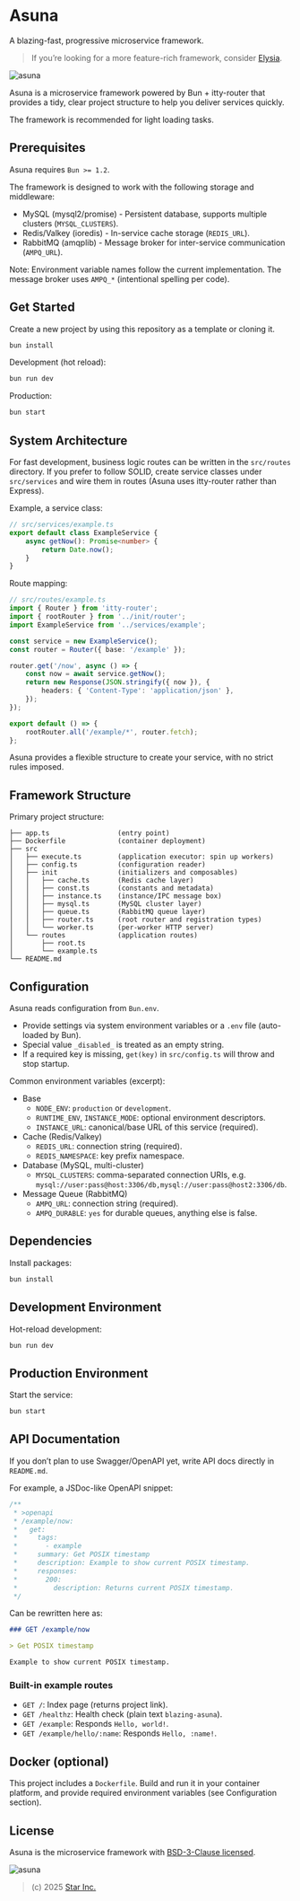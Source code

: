 # Asuna

A blazing-fast, progressive microservice framework.

> If you’re looking for a more feature-rich framework, consider [Elysia](https://elysiajs.com).

![asuna](logo.png)

Asuna is a microservice framework powered by Bun + itty-router that
provides a tidy, clear project structure to help you deliver services quickly.

The framework is recommended for light loading tasks.

## Prerequisites

Asuna requires `Bun >= 1.2`.

The framework is designed to work with the following storage and middleware:

- MySQL (mysql2/promise) - Persistent database, supports multiple clusters (`MYSQL_CLUSTERS`).
- Redis/Valkey (ioredis) - In-service cache storage (`REDIS_URL`).
- RabbitMQ (amqplib) - Message broker for inter-service communication (`AMPQ_URL`).

Note: Environment variable names follow the current implementation. The message broker uses `AMPQ_*` (intentional spelling per code).

## Get Started

Create a new project by using this repository as a template or cloning it.

```sh
bun install
```

Development (hot reload):

```sh
bun run dev
```

Production:

```sh
bun start
```

## System Architecture

For fast development, business logic routes can be written in the `src/routes` directory.
If you prefer to follow SOLID, create service classes under `src/services` and
wire them in routes (Asuna uses itty-router rather than Express).

Example, a service class:

```ts
// src/services/example.ts
export default class ExampleService {
	async getNow(): Promise<number> {
		return Date.now();
	}
}
```

Route mapping:

```ts
// src/routes/example.ts
import { Router } from 'itty-router';
import { rootRouter } from '../init/router';
import ExampleService from '../services/example';

const service = new ExampleService();
const router = Router({ base: '/example' });

router.get('/now', async () => {
	const now = await service.getNow();
	return new Response(JSON.stringify({ now }), {
		headers: { 'Content-Type': 'application/json' },
	});
});

export default () => {
	rootRouter.all('/example/*', router.fetch);
};
```

Asuna provides a flexible structure to create your service, with no strict rules imposed.

## Framework Structure

Primary project structure:

```plaintext
├── app.ts                 (entry point)
├── Dockerfile             (container deployment)
├── src
│   ├── execute.ts         (application executor: spin up workers)
│   ├── config.ts          (configuration reader)
│   ├── init               (initializers and composables)
│   │   ├── cache.ts       (Redis cache layer)
│   │   ├── const.ts       (constants and metadata)
│   │   ├── instance.ts    (instance/IPC message box)
│   │   ├── mysql.ts       (MySQL cluster layer)
│   │   ├── queue.ts       (RabbitMQ queue layer)
│   │   ├── router.ts      (root router and registration types)
│   │   └── worker.ts      (per-worker HTTP server)
│   └── routes             (application routes)
│       ├── root.ts
│       └── example.ts
└── README.md
```

## Configuration

Asuna reads configuration from `Bun.env`.

- Provide settings via system environment variables or a `.env` file (auto-loaded by Bun).
- Special value `_disabled_` is treated as an empty string.
- If a required key is missing, `get(key)` in `src/config.ts` will throw and stop startup.

Common environment variables (excerpt):

- Base
	- `NODE_ENV`: `production` or `development`.
	- `RUNTIME_ENV`, `INSTANCE_MODE`: optional environment descriptors.
	- `INSTANCE_URL`: canonical/base URL of this service (required).
- Cache (Redis/Valkey)
	- `REDIS_URL`: connection string (required).
	- `REDIS_NAMESPACE`: key prefix namespace.
- Database (MySQL, multi-cluster)
	- `MYSQL_CLUSTERS`: comma-separated connection URIs, e.g.
		`mysql://user:pass@host:3306/db,mysql://user:pass@host2:3306/db`.
- Message Queue (RabbitMQ)
	- `AMPQ_URL`: connection string (required).
	- `AMPQ_DURABLE`: `yes` for durable queues, anything else is false.

## Dependencies

Install packages:

```sh
bun install
```

## Development Environment

Hot-reload development:

```sh
bun run dev
```

## Production Environment

Start the service:

```sh
bun start
```

## API Documentation

If you don’t plan to use Swagger/OpenAPI yet, write API docs directly in `README.md`.

For example, a JSDoc-like OpenAPI snippet:

```js
/**
 * >openapi
 * /example/now:
 *   get:
 *     tags:
 *       - example
 *     summary: Get POSIX timestamp
 *     description: Example to show current POSIX timestamp.
 *     responses:
 *       200:
 *         description: Returns current POSIX timestamp.
 */
```

Can be rewritten here as:

```markdown
### GET /example/now

> Get POSIX timestamp

Example to show current POSIX timestamp.
```

### Built-in example routes

- `GET /`: Index page (returns project link).
- `GET /healthz`: Health check (plain text `blazing-asuna`).
- `GET /example`: Responds `Hello, world!`.
- `GET /example/hello/:name`: Responds `Hello, :name!`.

## Docker (optional)

This project includes a `Dockerfile`. Build and run it in your container platform,
and provide required environment variables (see Configuration section).

## License

Asuna is the microservice framework with [BSD-3-Clause licensed](LICENSE).

![asuna](asuna.min.png)

> (c) 2025 [Star Inc.](https://starinc.xyz)
